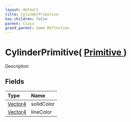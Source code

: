 ```yaml
---
layout: default
title: CylinderPrimitive
has_children: false
parent: Class
grand_parent: Game Reflection
---
```

# CylinderPrimitive( [ Primitive ](/riftbreaker-wiki/docs/game-reflection/classes/primitive/) )
Description 

## Fields

| Type | Name |
|:----------|:--------------|
| [Vector4](/riftbreaker-wiki/docs/game-reflection/classes/vector4/) | solidColor |
| [Vector4](/riftbreaker-wiki/docs/game-reflection/classes/vector4/) | lineColor |

